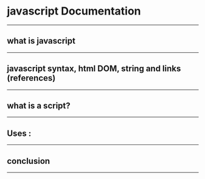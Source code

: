 # javascript Documentation
***
## what is javascript
***
## javascript syntax, html DOM, string and links (references)
***
## what is a script?
***
## Uses : 
***
## conclusion
***
